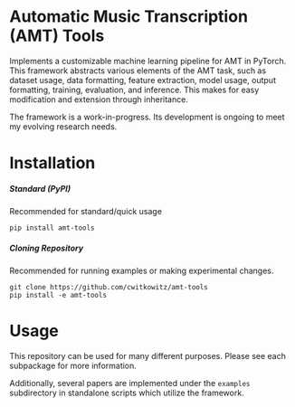 # Automatic Music Transcription (AMT) Tools
Implements a customizable machine learning pipeline for AMT in PyTorch. This framework abstracts various elements of the AMT task, such as dataset usage, data formatting, feature extraction, model usage, output formatting, training, evaluation, and inference.
This makes for easy modification and extension through inheritance.

The framework is a work-in-progress. Its development is ongoing to meet my evolving research needs.

# Installation
##### Standard (PyPI)
Recommended for standard/quick usage
```
pip install amt-tools
```

##### Cloning Repository
Recommended for running examples or making experimental changes.
```
git clone https://github.com/cwitkowitz/amt-tools
pip install -e amt-tools
```

# Usage
This repository can be used for many different purposes. Please see each subpackage for more information.

Additionally, several papers are implemented under the ```examples``` subdirectory in standalone scripts which utilize the framework.

